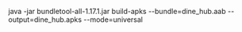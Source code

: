 java -jar bundletool-all-1.17.1.jar build-apks --bundle=dine_hub.aab --output=dine_hub.apks --mode=universal
